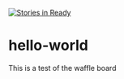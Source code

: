 [![Stories in Ready](https://badge.waffle.io/lzhou1110/hello-world.png?label=ready&title=Ready)](https://waffle.io/lzhou1110/hello-world)
# hello-world


This is a test of the waffle board
